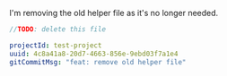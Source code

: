 I'm removing the old helper file as it's no longer needed.

```typescript // src/old-helper.ts
//TODO: delete this file
```

```yaml
projectId: test-project
uuid: 4c8a41a8-20d7-4663-856e-9ebd03f7a1e4
gitCommitMsg: "feat: remove old helper file"
```